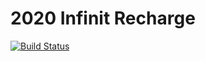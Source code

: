 # 2020 Infinit Recharge

[![Build Status](https://travis-ci.org/Team2068/2020CommandCode.svg?branch=master)](https://travis-ci.org/Team2068/2020CommandCode)

